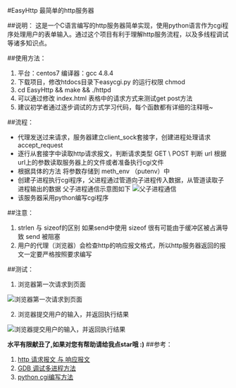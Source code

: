 #EasyHttp 最简单的http服务器


##说明：
这是一个C语言编写的http服务器简单实现，使用python语言作为cgi程序处理用户的表单输入。通过这个项目有利于理解http服务流程，以及多线程调试等诸多知识点。


##使用方法：
1. 平台：centos7 编译器：gcc 4.8.4
2. 下载项目，修改htdocs目录下easycgi.py 的运行权限 chmod
3. cd EasyHttp && make && ./httpd
4.  可以通过修改 index.html 表格中的请求方式来测试get post方法
5.  建议初学者通过逐步调试的方式学习代码，每个函数都有详细的注释哦~

##流程：
- 代理发送过来请求，服务器建立client_sock套接字，创建进程处理请求 accept_request
- 逐行从套接字中读取http请求报文，判断请求类型 GET \ POST 判断 url 根据url上的参数读取服务器上的文件或者准备执行cgi文件
- 根据具体的方法 将参数存储到 meth_env （putenv）中
- 创建子进程执行cgi程序，父进程通过管道向子进程传入数据，从管道读取子进程输出的数据 父子进程通信示意图如下
![父子进程通信](https://github.com/hunterzhao/EasyHttp/blob/master/pic/3.png?raw=true)
- 该服务器采用python编写cgi程序


##注意：
1. strlen 与 sizeof的区别 如果send中使用 sizeof 很有可能由于缓冲区被占满导致 send 被阻塞
2. 用户的代理（浏览器）会检查http的响应报文格式，所以http服务器返回的报文一定要严格按照要求编写



##测试：
1.  浏览器第一次请求到页面

![浏览器第一次请求到页面](https://github.com/hunterzhao/EasyHttp/blob/master/pic/1.png?raw=true)

2.  浏览器提交用户的输入，并返回执行结果

![浏览器提交用户的输入，并返回执行结果](https://github.com/hunterzhao/EasyHttp/blob/master/pic/2.png?raw=true)

**水平有限献丑了,如果对您有帮助请给我点star哦 :)**
##参考：
1. [http 请求报文 与 响应报文][1]
2. [GDB 调试多进程方法][2]
3. [python cgi编写方法][3]


[1]: http://network.chinabyte.com/401/13238901.shtml
[2]: http://blog.csdn.net/pbymw8iwm/article/details/7876797
[3]: http://www.runoob.com/python/python-cgi.html